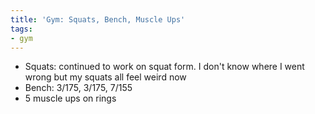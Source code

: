 ```yaml
---
title: 'Gym: Squats, Bench, Muscle Ups'
tags:
- gym
---
```


- Squats: continued to work on squat form. I don't know where I went wrong but my squats all feel weird now
- Bench: 3/175, 3/175, 7/155
- 5 muscle ups on rings
